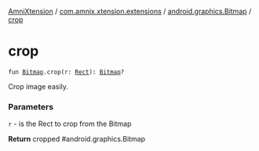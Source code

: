 [AmniXtension](../../index.md) / [com.amnix.xtension.extensions](../index.md) / [android.graphics.Bitmap](index.md) / [crop](./crop.md)

# crop

`fun `[`Bitmap`](https://developer.android.com/reference/android/graphics/Bitmap.html)`.crop(r: `[`Rect`](https://developer.android.com/reference/android/graphics/Rect.html)`): `[`Bitmap`](https://developer.android.com/reference/android/graphics/Bitmap.html)`?`

Crop image easily.

### Parameters

`r` - is the Rect to crop from the Bitmap

**Return**
cropped #android.graphics.Bitmap

